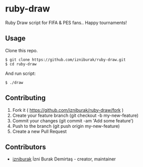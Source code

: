 # ruby-draw
Ruby Draw script for FIFA &amp; PES fans.. Happy tournaments!

## Usage

Clone this repo.

```
$ git clone https://github.com/izniburak/ruby-draw.git
$ cd ruby-draw
```

And run script:

```
$ ./draw
```

## Contributing

1. Fork it ( https://github.com/izniburak/ruby-draw/fork )
2. Create your feature branch (git checkout -b my-new-feature)
3. Commit your changes (git commit -am 'Add some feature')
4. Push to the branch (git push origin my-new-feature)
5. Create a new Pull Request

## Contributors

- [izniburak](https://github.com/izniburak) İzni Burak Demirtaş - creator, maintainer